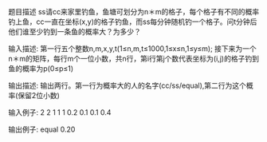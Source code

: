 题目描述
ss请cc来家里钓鱼，鱼塘可划分为n＊m的格子，每个格子有不同的概率钓上鱼，cc一直在坐标(x,y)的格子钓鱼，而ss每分钟随机钓一个格子。问t分钟后他们谁至少钓到一条鱼的概率大？为多少？

输入描述:
第一行五个整数n,m,x,y,t(1≤n,m,t≤1000,1≤x≤n,1≤y≤m);
接下来为一个n＊m的矩阵，每行m个一位小数，共n行，第i行第j个数代表坐标为(i,j)的格子钓到鱼的概率为p(0≤p≤1)


输出描述:
输出两行。第一行为概率大的人的名字(cc/ss/equal),第二行为这个概率(保留2位小数)

输入例子:
2 2 1 1 1
0.2 0.1
0.1 0.4

输出例子:
equal
0.20
